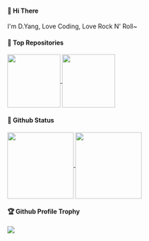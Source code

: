 #### 👋 Hi There

I'm D.Yang, Love Coding, Love Rock N' Roll~

#### 🏅 Top Repositories

<p>
  <a href="https://github.com/baomidou/mybatis-plus">
    <img height="120" align="center" src="https://github-readme-stats.vercel.app/api/pin/?username=baomidou&repo=mybatis-plus&theme=default" />
  </a>
  <a href="https://github.com/baomidou/mybatis-plus-doc">
    <img height="120" align="center" src="https://github-readme-stats.vercel.app/api/pin/?username=baomidou&repo=mybatis-plus-doc&theme=default" />
  </a>
</p>

#### 🔖 Github Status

<p>
  <a href="https://github.com/anuraghazra/github-readme-stats">
    <img height="150" align="center" src="https://github-readme-stats.vercel.app/api?username=yangyang0507&count_private=true&show_icons=true&theme=default" />
  </a>
  <a href="https://github.com/anuraghazra/github-readme-stats">
    <img height="150" align="center" src="https://github-readme-stats.vercel.app/api/top-langs/?username=yangyang0507&layout=compact&theme=default" />
  </a>
</p>

#### 🏆 Github Profile Trophy

<p>
  <a href="https://github.com/ryo-ma/github-profile-trophy">
    <img src="https://github-profile-trophy.vercel.app/?username=yangyang0507&column=8&margin-w=4"/>
  </a>
</p>
